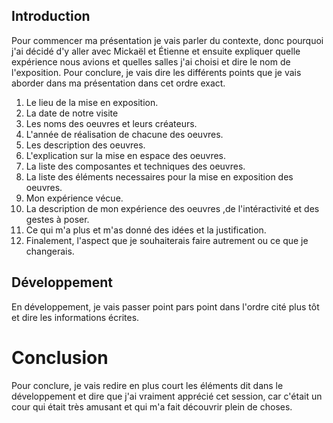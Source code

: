 ## Introduction
Pour commencer ma présentation je vais parler du contexte, donc pourquoi j'ai décidé d'y aller avec Mickaël et Étienne et ensuite expliquer quelle expérience nous avions et quelles salles j'ai choisi et dire le nom de l'exposition. Pour conclure, je vais dire les différents points que je vais aborder dans ma présentation dans cet ordre exact.
1. Le lieu de la mise en exposition.
2. La date de notre visite
3. Les noms des oeuvres et leurs créateurs.
4. L'année de réalisation de chacune des oeuvres.
5. Les description des oeuvres.
6. L'explication sur la mise en espace des oeuvres.
7. La liste des composantes et techniques des oeuvres.
8. La liste des éléments necessaires pour la mise en exposition des oeuvres.
9. Mon expérience vécue.
10. La description de mon expérience des oeuvres ,de l'intéractivité et des gestes à poser.
11. Ce qui m'a plus et m'as donné des idées et la justification.
12. Finalement, l'aspect que je souhaiterais faire autrement ou ce que je changerais.

## Développement
En développement, je vais passer point pars point dans l'ordre cité plus tôt et dire les informations écrites.

# Conclusion
Pour conclure, je vais redire en plus court les éléments dit dans le développement et dire que j'ai vraiment apprécié cet session, car c'était un cour qui était très amusant et qui m'a fait découvrir plein de choses.
